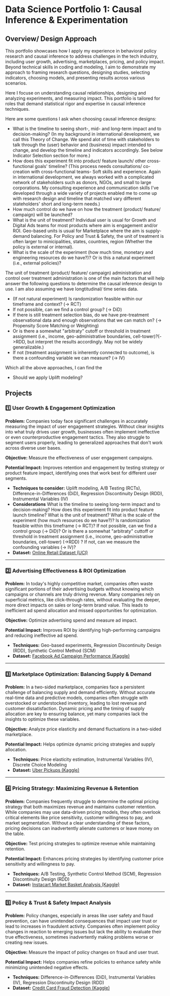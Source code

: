 # Data Science Portfolio 1: Causal Inference & Experimentation

## **Overview/ Design Approach**
This portfolio showcases how I apply my experience in behavioral policy research and causal inference to address challenges in the tech industry, including user growth, advertising, marketplaces, pricing, and policy impact. Beyond technical skills in coding and modeling, I aim to demonstrate my approach to framing research questions, designing studies, selecting indicators, choosing models, and presenting results across various scenarios.

Here I focuse on understanding causal relationships, designing and analyzing experiments, and measuring impact. This portfolio is tailored for roles that demand statistical rigor and expertise in causal inference techniques.

Here are some questions I ask when choosing causal inference designs:
- What is the timeline to seeing short-, mid- and long-term impact and to decision-making? (In my background in international development, we call this Theory of Change. We spend alot of time with stakeholders to talk through the (user) behavior and (business) impact intended to change, and develop the timeline and indicators accordingly. See below Indicator Selection section for more.)
- How does this experiment fit into product/ feature launch/ other cross-functional goals' timeline? (This process needs consultations/ co-creation with cross-functional teams- Soft skills and experience. Again in international development, we always worked with a complicated network of stakeholders such as donors, NGOs, and small to large corporations. My consulting experience and communication skills I've developed through a wide variety of projects enabled me to come up with research design and timeline that matched vary different stateholders' short and long-term needs.)
- How much control do we have on how the treatment (product/ feature/ campaign) will be launched?
- What is the unit of treatment? Individual user is usual for Growth and Digital Ads teams for most products where aim is engagement and/or ROI. Geo-based units is usual for Marketplace where the aim is supply-demand balancing. For Policy and Trust & Safety, the unit of treatment is often larger to minicipalities, states, countries, region (Whether the policy is external or internal).
- What is the scale of the experiment (how much time, monetary and engineering resources do we have?)? Or is this a natural experiment (i.e., external policies)?

The unit of treatment (product/ feature/ campaign) administration and control over treatment administration is one of the main factors that will help answer the following questions to determine the causal inference design to use. I am also assuming we have longtitudinal/ time series data. 
  
- (If not natural experiment) Is randomization feasible within our timeframe and context? (-> RCT)
- If not possible, can we find a control group? (-> DiD)
- If there is still treatment selection bias, do we have pre-treatment observational data and enough observations that we can match on? (-> Propensity Score Matching or Weighting)
- Or is there a somewhat "arbitraty" cutoff or threshold in treatment assignment (i.e., income, geo-administrative boundaries, cell-tower)?(->RDD, but interpret the results accordingly. May not be widely generalizable.)
- If not (treatment assignment is inherently connected to outcome), is there a confounding variable we can measure? (-> IV)

Which all the above approaches, I can find the 

- Should we apply Uplift modeling? 

## **Projects**

### **1️⃣ User Growth & Engagement Optimization**
**Problem:** Companies today face significant challenges in accurately measuring the impact of user engagement strategies. Without clear insights into what truly drives user growth, businesses often implement ineffective or even counterproductive engagement tactics. They also struggle to segment users properly, leading to generalized approaches that don't work across diverse user bases.

**Objective:** Measure the effectiveness of user engagement campaigns.

**Potential Impact:** Improves retention and engagement by testing strategy or product feature impact, identifying ones that work best for different user segments.
- **Techniques to consider:** Uplift modeling, A/B Testing (RCTs), Difference-in-Differences (DiD), Regression Discontinuity Design (RDD), Instrumental Variables (IV)
- **Considerations** What is the timeline to seeing long-term impact and to decision-making? How does this experiment fit into product feature launch timeline? What is the unit of treatment? What is the scale of the experiment (how much resources do we have?)? Is randomization feasible within this timeframe (-> RCT)? If not possible, can we find a control group (-> DiD)? Or is there a somewhat "arbitraty" cuttoff or threshold in treatment assignment (i.e., income, geo-administrative boundaries, cell-tower) (->RDD) ? If not, can we measure the confounding variables (-> IV)?
- **Dataset:** [Online Retail Dataset (UCI)](https://archive.ics.uci.edu/ml/datasets/online+retail)

---

### **2️⃣ Advertising Effectiveness & ROI Optimization**
**Problem:** In today's highly competitive market, companies often waste significant portions of their advertising budgets without knowing which campaigns or channels are truly driving revenue. Many companies rely on superficial metrics, like click-through rates, without evaluating the deeper, more direct impacts on sales or long-term brand value. This leads to inefficient ad spend allocation and missed opportunities for optimization.

**Objective:** Optimize advertising spend and measure ad impact.

**Potential Impact:** Improves ROI by identifying high-performing campaigns and reducing ineffective ad spend.
- **Techniques:** Geo-based experiments, Regression Discontinuity Design (RDD), Synthetic Control Method (SCM)
- **Dataset:** [Facebook Ad Campaign Performance (Kaggle)](https://www.kaggle.com/datasets/sriraheel/facebook-ad-campaign-performance)

---

### **3️⃣ Marketplace Optimization: Balancing Supply & Demand**
**Problem:** In a two-sided marketplace, companies face a persistent challenge of balancing supply and demand efficiently. Without accurate real-time data and predictive models, companies often struggle with overstocked or understocked inventory, leading to lost revenue and customer dissatisfaction. Dynamic pricing and the timing of supply allocation are key to ensuring balance, yet many companies lack the insights to optimize these variables.

**Objective:** Analyze price elasticity and demand fluctuations in a two-sided marketplace.

**Potential Impact:** Helps optimize dynamic pricing strategies and supply allocation.
- **Techniques:** Price elasticity estimation, Instrumental Variables (IV), Discrete Choice Modeling
- **Dataset:** [Uber Pickups (Kaggle)](https://www.kaggle.com/datasets/itsahmad/uber-pickups-in-new-york-city)

---

### **4️⃣ Pricing Strategy: Maximizing Revenue & Retention**
**Problem:** Companies frequently struggle to determine the optimal pricing strategy that both maximizes revenue and maintains customer retention. While companies may use data-driven pricing models, they often overlook critical elements like price sensitivity, customer willingness to pay, and market segmentation. Without a clear understanding of these factors, pricing decisions can inadvertently alienate customers or leave money on the table.

**Objective:** Test pricing strategies to optimize revenue while maintaining retention.

**Potential Impact:** Enhances pricing strategies by identifying customer price sensitivity and willingness to pay.
- **Techniques:** A/B Testing, Synthetic Control Method (SCM), Regression Discontinuity Design (RDD)
- **Dataset:** [Instacart Market Basket Analysis (Kaggle)](https://www.kaggle.com/datasets/c/instacart/instacart-market-basket-analysis)

---

### **5️⃣ Policy & Trust & Safety Impact Analysis**
**Problem:** Policy changes, especially in areas like user safety and fraud prevention, can have unintended consequences that impact user trust or lead to increases in fraudulent activity. Companies often implement policy changes in reaction to emerging issues but lack the ability to evaluate their true effectiveness, sometimes inadvertently making problems worse or creating new issues.

**Objective:** Measure the impact of policy changes on fraud and user trust.

**Potential Impact:** Helps companies refine policies to enhance safety while minimizing unintended negative effects.
- **Techniques:** Difference-in-Differences (DiD), Instrumental Variables (IV), Regression Discontinuity Design (RDD)
- **Dataset:** [Credit Card Fraud Detection (Kaggle)](https://www.kaggle.com/datasets/mlg-ulb/creditcardfraud)
